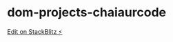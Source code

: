 # dom-projects-chaiaurcode

[Edit on StackBlitz ⚡️](https://stackblitz.com/edit/dom-project-chaiaurcode-g24mre)